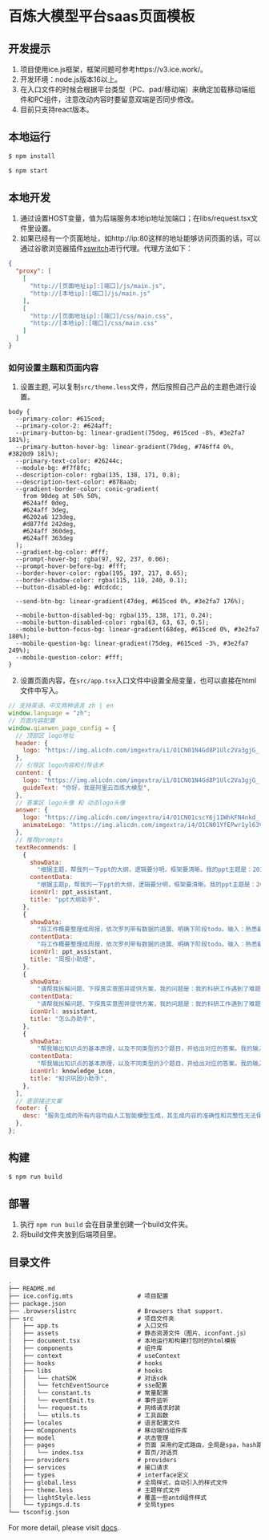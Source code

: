 # 百炼大模型平台saas页面模板

## 开发提示

1. 项目使用ice.js框架，框架问题可参考https://v3.ice.work/。
2. 开发环境：node.js版本16以上。
3. 在入口文件的时候会根据平台类型（PC、pad/移动端）来确定加载移动端组件和PC组件，注意改动内容时要留意双端是否同步修改。
4. 目前只支持react版本。

## 本地运行

```bash
$ npm install

$ npm start
```

## 本地开发

1. 通过设置HOST变量，值为后端服务本地ip地址加端口；在libs/request.tsx文件里设置。
2. 如果已经有一个页面地址，如http://ip:80这样的地址能够访问页面的话，可以通过谷歌浏览器插件[xswitch](https://chromewebstore.google.com/detail/xswitch/idkjhjggpffolpidfkikidcokdkdaogg?hl=zh-CN&utm_source=ext_sidebar)进行代理。代理方法如下：
```json
{
  "proxy": [
    [
      "http://[页面地址ip]:[端口]/js/main.js",
      "http://[本地ip]:[端口]/js/main.js"
    ],
    [
      "http://[页面地址ip]:[端口]/css/main.css",
      "http://[本地ip]:[端口]/css/main.css"
    ]
  ]
}
```

### 如何设置主题和页面内容

1. 设置主题, 可以复制```src/theme.less```文件，然后按照自己产品的主题色进行设置。
```less
body {
  --primary-color: #615ced;
  --primary-color-2: #624aff;
  --primary-button-bg: linear-gradient(75deg, #615ced -8%, #3e2fa7 181%);
  --primary-button-hover-bg: linear-gradient(79deg, #746ff4 0%, #3820d9 181%);
  --primary-text-color: #26244c;
  --module-bg: #f7f8fc;
  --description-color: rgba(135, 138, 171, 0.8);
  --description-text-color: #878aab;
  --gradient-border-color: conic-gradient(
    from 90deg at 50% 50%,
    #624aff 0deg,
    #624aff 3deg,
    #6202a6 123deg,
    #d877fd 242deg,
    #624aff 360deg,
    #624aff 363deg
  );
  --gradient-bg-color: #fff;
  --prompt-hover-bg: rgba(97, 92, 237, 0.06);
  --prompt-hover-before-bg: #fff;
  --border-hover-color: rgba(195, 197, 217, 0.65); 
  --border-shadow-color: rgba(115, 110, 240, 0.1);
  --button-disabled-bg: #dcdcdc;
  
  --send-btn-bg: linear-gradient(47deg, #615ced 0%, #3e2fa7 176%);

  --mobile-button-disabled-bg: rgba(135, 138, 171, 0.24);
  --mobile-button-disabled-color: rgba(63, 63, 63, 0.5);
  --mobile-button-focus-bg: linear-gradient(68deg, #615ced 0%, #3e2fa7 180%);
  --mobile-question-bg: linear-gradient(75deg, #615ced -3%, #3e2fa7 249%);
  --mobile-question-color: #fff;
}
```

2. 设置页面内容，在```src/app.tsx```入口文件中设置全局变量，也可以直接在html文件中写入。
```javascript
// 支持英语、中文两种语言 zh | en
window.language = "zh";
// 页面内容配置
window.qianwen_page_config = {
  // 顶部区 logo地址
  header: {
    logo: "https://img.alicdn.com/imgextra/i1/O1CN01N4Gd8P1Ulc2Va3gjG_!!6000000002558-55-tps-400-105.svg",
  },
  // 引导区 logo内容和引导话术
  content: {
    logo: "https://img.alicdn.com/imgextra/i1/O1CN01N4Gd8P1Ulc2Va3gjG_!!6000000002558-55-tps-400-105.svg",
    guideText: "你好，我是阿里云百炼大模型",
  },
  // 答案区 logo头像 和 动态logo头像
  answer: {
    logo: "https://img.alicdn.com/imgextra/i4/O1CN01cscY6j1IWhkFN4nkd_!!6000000000901-2-tps-128-128.png",
    animateLogo: "https://img.alicdn.com/imgextra/i4/O1CN01YfEPwr1yl63VHcOc9_!!6000000006618-1-tps-420-420.gif",
  },
  // 推荐prompts
  textRecommends: [
    {
      showData:
        "根据主题，帮我列一下ppt的大纲，逻辑要分明，框架要清晰。我的ppt主题是：2023年手机销售总结",
      contentData:
        "根据主题p，帮我列一下ppt的大纲，逻辑要分明，框架要清晰。我的ppt主题是：2023年手机销售总结",
      iconUrl: ppt_assistant,
      title: "ppt大纲助手",
    },
    {
      showData:
        "将工作概要整理成周报，依次罗列带有数据的进展、明确下阶段todo。输入：熟悉新环境，上线新功能",
      contentData:
        "将工作概要整理成周报，依次罗列带有数据的进展、明确下阶段todo。输入：熟悉新环境，上线新功能",
      iconUrl: ppt_assistant,
      title: "周报小助理",
    },
    {
      showData:
        "请帮我拆解问题、下探真实意图并提供方案，我的问题是：我的科研工作遇到了难题",
      contentData:
        "请帮我拆解问题、下探真实意图并提供方案，我的问题是：我的科研工作遇到了难题",
      iconUrl: assistant,
      title: "怎么办助手",
    },
    {
      showData:
        "帮我输出知识点的基本原理，以及不同类型的3个题目，并给出对应的答案。我的输入是：勾股定理",
      contentData:
        "帮我输出知识点的基本原理，以及不同类型的3个题目，并给出对应的答案。我的输入是：勾股定理",
      iconUrl: knowledge_icon,
      title: "知识巩固小助手",
    },
  ],
  // 底部描述文案
  footer: {
    desc: "服务生成的所有内容均由人工智能模型生成，其生成内容的准确性和完整性无法保证",
  },
};
```

## 构建

```bash
$ npm run build
```

## 部署
1. 执行 ```npm run build``` 会在目录里创建一个build文件夹。
2. 将build文件夹放到后端项目里。

## 目录文件

```md
.
├── README.md
├── ice.config.mts                  # 项目配置
├── package.json
├── .browserslistrc                 # Browsers that support.
├── src                             # 项目文件夹
│   ├── app.ts                      # 入口文件
│   ├── assets                      # 静态资源文件（图片、iconfont.js）
│   ├── document.tsx                # 本地运行和构建打包时的html模板
│   ├── components                  # 组件库
│   ├── context                     # useContext
│   ├── hooks                       # hooks
│   ├── libs                        # hooks
│   │   └── chatSDK                 # 对话sdk
│   │   └── fetchEventSource        # sse配置
│   │   └── constant.ts             # 常量配置
│   │   └── eventEmit.ts            # 事件监听
│   │   └── request.ts              # 网络请求封装
│   │   └── utils.ts                # 工具函数
│   ├── locales                     # 语言配置文件
│   ├── mComponents                 # 移动端h5组件库
│   ├── model                       # 状态管理
│   ├── pages                       # 页面 采用约定式路由，全局是spa，hash路由的模式，文件名就是hash路由路径名
│   │   └── index.tsx               # 首页/对话页
│   ├── providers                   # providers
│   ├── services                    # 接口请求
│   ├── types                       # interface定义
│   ├── global.less                 # 全局样式，自动引入的样式文件
│   ├── theme.less                  # 主题样式文件
│   ├── lightStyle.less             # 覆盖一些antd组件样式
│   └── typings.d.ts                # 全局types
└── tsconfig.json
```

For more detail, please visit [docs](https://v3.ice.work/).